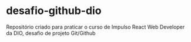 # desafio-github-dio
Repositório criado para praticar o curso de Impulso React Web Developer da DIO, desafio de projeto Git/Github
